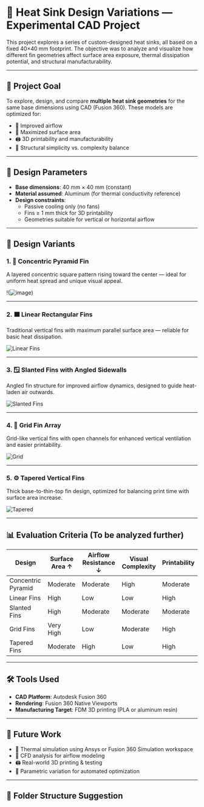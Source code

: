 # 🧊 Heat Sink Design Variations — Experimental CAD Project

This project explores a series of custom-designed heat sinks, all based on a fixed 40×40 mm footprint. The objective was to analyze and visualize how different fin geometries affect surface area exposure, thermal dissipation potential, and structural manufacturability.

---

## 🔧 Project Goal

To explore, design, and compare **multiple heat sink geometries** for the same base dimensions using CAD (Fusion 360). These models are optimized for:

- 🔺 Improved airflow
- 📐 Maximized surface area
- 🖨️ 3D printability and manufacturability
- 🧱 Structural simplicity vs. complexity balance

---

## 📐 Design Parameters

- **Base dimensions**: 40 mm × 40 mm (constant)
- **Material assumed**: Aluminum (for thermal conductivity reference)
- **Design constraints**:
  - Passive cooling only (no fans)
  - Fins ≥ 1 mm thick for 3D printability
  - Geometries suitable for vertical or horizontal airflow

---

## 🧩 Design Variants

### 1. 🔳 Concentric Pyramid Fin
A layered concentric square pattern rising toward the center — ideal for uniform heat spread and unique visual appeal.

!(![image](https://github.com/user-attachments/assets/b6a1772c-37e7-428f-ba87-550df8d8470d))

---

### 2. 🟫 Linear Rectangular Fins
Traditional vertical fins with maximum parallel surface area — reliable for basic heat dissipation.

![Linear Fins](./assets/20.png)

---

### 3. 🪟 Slanted Fins with Angled Sidewalls
Angled fin structure for improved airflow dynamics, designed to guide heat-laden air outwards.

![Slanted Fins](./assets/21.png)

---

### 4. 🧱 Grid Fin Array
Grid-like vertical fins with open channels for enhanced vertical ventilation and easier printability.

![Grid](./assets/22.png)

---

### 5. ⚙️ Tapered Vertical Fins
Thick base-to-thin-top fin design, optimized for balancing print time with surface area increase.

![Tapered](./assets/23.png)

---

## 📊 Evaluation Criteria (To be analyzed further)

| Design | Surface Area ↑ | Airflow Resistance ↓ | Visual Complexity | Printability |
|--------|----------------|----------------------|-------------------|--------------|
| Concentric Pyramid | Moderate | Moderate | High | Moderate |
| Linear Fins | High | Low | Low | High |
| Slanted Fins | High | Moderate | Moderate | Moderate |
| Grid Fins | Very High | Low | Moderate | High |
| Tapered Fins | Moderate | High | Low | High |

---

## 🛠 Tools Used

- **CAD Platform**: Autodesk Fusion 360
- **Rendering**: Fusion 360 Native Viewports
- **Manufacturing Target**: FDM 3D printing (PLA or aluminum resin)

---

## 🚀 Future Work

- 🧪 Thermal simulation using Ansys or Fusion 360 Simulation workspace
- 💨 CFD analysis for airflow modeling
- 🖨️ Real-world 3D printing & testing
- 🔁 Parametric variation for automated optimization

---

## 📂 Folder Structure Suggestion

